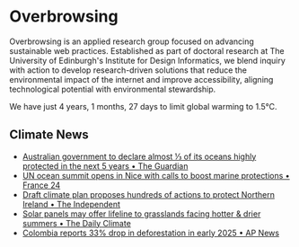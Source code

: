 # Overbrowsing

Overbrowsing is an applied research group focused on advancing sustainable web practices. Established as part of doctoral research at The University of Edinburgh's Institute for Design Informatics, we blend inquiry with action to develop research-driven solutions that reduce the environmental impact of the internet and improve accessibility, aligning technological potential with environmental stewardship.

<!-- clock-time -->
We have just 4 years, 1 months, 27 days to limit global warming to 1.5°C.
<!-- /clock-time -->

## Climate News
<!-- clock-news -->
- [Australian government to declare almost ⅓ of its oceans highly protected in the next 5 years • The Guardian](https://www.france24.com/en/environment/20250609-un-world-oceans-france-pollution-climate )
- [UN ocean summit opens in Nice with calls to boost marine protections • France 24 ](https://www.france24.com/en/environment/20250609-un-world-oceans-france-pollution-climate )
- [Draft climate plan proposes hundreds of actions to protect Northern Ireland  • The Independent](https://www.independent.co.uk/climate-change/news/northern-ireland-agriculture-ngos-environment-rebecca-black-b2766137.html )
- [Solar panels may offer lifeline to grasslands facing hotter & drier summers • The Daily Climate](https://www.dailyclimate.org/solar-panels-may-offer-lifeline-to-grasslands-facing-hotter-drier-summers-2672321568.html )
- [Colombia reports 33% drop in deforestation in early 2025 • AP News](https://apnews.com/article/deforestation-colombia-amazon-environment-data-2025-crime-crackdown-coca-21dd60ac0865cecb12ca1870ab4de645 )
<!-- /clock-news -->
